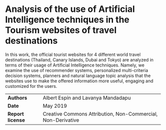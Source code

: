 # Analysis of the use of Artificial Intelligence techniques in the Tourism websites of travel destinations

In this work, the official tourist websites for 4 different world travel destinations (Thailand, Canary Islands, Dubai and Tokyo) are analyzed in terms of their usage of Artificial Intelligence techniques. Namely, we examine the use of recommender systems, personalized multi-criteria decision systems, planners and natural language topic analysis that the websites use to make the offered information more useful, engaging and customized for the users.

| | |
|-|-|
| **Authors** | Albert Espín and Lavanya Mandadapu |
| **Date**  | May 2019  |
| **Report license**  | Creative Commons Attribution, Non-Commercial, Non-Derivative |
